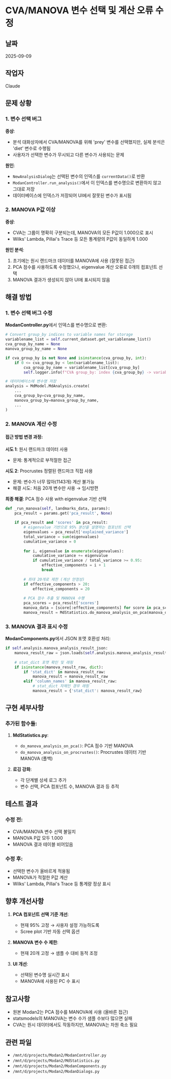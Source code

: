 # CVA/MANOVA 변수 선택 및 계산 오류 수정

## 날짜
2025-09-09

## 작업자
Claude

## 문제 상황

### 1. 변수 선택 버그
**증상**: 
- 분석 대화상자에서 CVA/MANOVA를 위해 'prey' 변수를 선택했지만, 실제 분석은 'diet' 변수로 수행됨
- 사용자가 선택한 변수가 무시되고 다른 변수가 사용되는 문제

**원인**:
- `NewAnalysisDialog`는 선택된 변수의 인덱스를 `currentData()`로 반환
- `ModanController.run_analysis()`에서 이 인덱스를 변수명으로 변환하지 않고 그대로 저장
- 데이터베이스에 인덱스가 저장되어 UI에서 잘못된 변수가 표시됨

### 2. MANOVA P값 이상
**증상**:
- CVA는 그룹이 명확히 구분되는데, MANOVA의 모든 P값이 1.000으로 표시
- Wilks' Lambda, Pillai's Trace 등 모든 통계량의 P값이 동일하게 1.000

**원인 분석**:
1. 초기에는 원시 랜드마크 데이터를 MANOVA에 사용 (잘못된 접근)
2. PCA 점수를 사용하도록 수정했으나, eigenvalue 계산 오류로 0개의 컴포넌트 선택
3. MANOVA 결과가 생성되지 않아 UI에 표시되지 않음

## 해결 방법

### 1. 변수 선택 버그 수정

**ModanController.py**에서 인덱스를 변수명으로 변환:

```python
# Convert group_by indices to variable names for storage
variablename_list = self.current_dataset.get_variablename_list()
cva_group_by_name = None
manova_group_by_name = None

if cva_group_by is not None and isinstance(cva_group_by, int):
    if 0 <= cva_group_by < len(variablename_list):
        cva_group_by_name = variablename_list[cva_group_by]
        self.logger.info(f"CVA group_by: index {cva_group_by} -> variable '{cva_group_by_name}'")

# 데이터베이스에 변수명 저장
analysis = MdModel.MdAnalysis.create(
    ...
    cva_group_by=cva_group_by_name,
    manova_group_by=manova_group_by_name,
    ...
)
```

### 2. MANOVA 계산 수정

#### 접근 방법 변경 과정:

**시도 1**: 원시 랜드마크 데이터 사용
- 문제: 통계적으로 부적절한 접근

**시도 2**: Procrustes 정렬된 랜드마크 직접 사용
- 문제: 변수가 너무 많아(1143개) 계산 불가능
- 해결 시도: 처음 20개 변수만 사용 → 임시방편

**최종 해결**: PCA 점수 사용 with eigenvalue 기반 선택
```python
def _run_manova(self, landmarks_data, params):
    pca_result = params.get('pca_result', None)
    
    if pca_result and 'scores' in pca_result:
        # eigenvalue 기반으로 95% 분산을 설명하는 컴포넌트 선택
        eigenvalues = pca_result['explained_variance']
        total_variance = sum(eigenvalues)
        cumulative_variance = 0
        
        for i, eigenvalue in enumerate(eigenvalues):
            cumulative_variance += eigenvalue
            if cumulative_variance / total_variance >= 0.95:
                effective_components = i + 1
                break
        
        # 최대 20개로 제한 (계산 안정성)
        if effective_components > 20:
            effective_components = 20
        
        # PCA 점수 추출 및 MANOVA 수행
        pca_scores = pca_result['scores']
        manova_data = [score[:effective_components] for score in pca_scores]
        manova_result = MdStatistics.do_manova_analysis_on_pca(manova_data, groups)
```

### 3. MANOVA 결과 표시 수정

**ModanComponents.py**에서 JSON 포맷 호환성 처리:

```python
if self.analysis.manova_analysis_result_json:
    manova_result_raw = json.loads(self.analysis.manova_analysis_result_json)
    
    # stat_dict 포맷 확인 및 래핑
    if isinstance(manova_result_raw, dict):
        if 'stat_dict' in manova_result_raw:
            manova_result = manova_result_raw
        elif 'column_names' in manova_result_raw:
            # stat_dict 자체인 경우 래핑
            manova_result = {'stat_dict': manova_result_raw}
```

## 구현 세부사항

### 추가된 함수들:

1. **MdStatistics.py**:
   - `do_manova_analysis_on_pca()`: PCA 점수 기반 MANOVA
   - `do_manova_analysis_on_procrustes()`: Procrustes 데이터 기반 MANOVA (폴백)

2. **로깅 강화**:
   - 각 단계별 상세 로그 추가
   - 변수 선택, PCA 컴포넌트 수, MANOVA 결과 등 추적

## 테스트 결과

### 수정 전:
- CVA/MANOVA 변수 선택 불일치
- MANOVA P값 모두 1.000
- MANOVA 결과 테이블 비어있음

### 수정 후:
- 선택한 변수가 올바르게 적용됨
- MANOVA가 적절한 P값 계산
- Wilks' Lambda, Pillai's Trace 등 통계량 정상 표시

## 향후 개선사항

1. **PCA 컴포넌트 선택 기준 개선**:
   - 현재 95% 고정 → 사용자 설정 가능하도록
   - Scree plot 기반 자동 선택 옵션

2. **MANOVA 변수 수 제한**:
   - 현재 20개 고정 → 샘플 수 대비 동적 조정

3. **UI 개선**:
   - 선택된 변수명 실시간 표시
   - MANOVA에 사용된 PC 수 표시

## 참고사항

- 원본 Modan2는 PCA 점수를 MANOVA에 사용 (올바른 접근)
- statsmodels의 MANOVA는 변수 수가 샘플 수보다 많으면 실패
- CVA는 원시 데이터에서도 작동하지만, MANOVA는 차원 축소 필요

## 관련 파일
- `/mnt/d/projects/Modan2/ModanController.py`
- `/mnt/d/projects/Modan2/MdStatistics.py`
- `/mnt/d/projects/Modan2/ModanComponents.py`
- `/mnt/d/projects/Modan2/ModanDialogs.py`